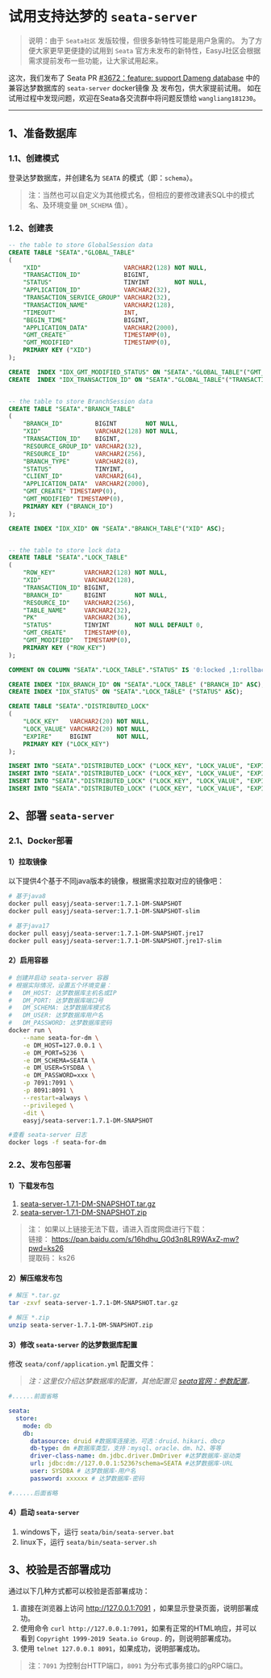 # 试用支持达梦的 `seata-server`

> 说明：由于 `Seata社区` 发版较慢，但很多新特性可能是用户急需的。
> 为了方便大家更早更便捷的试用到 `Seata` 官方未发布的新特性，EasyJ社区会根据需求提前发布一些功能，让大家试用起来。

这次，我们发布了 Seata PR 
[#3672：feature: support Dameng database](https://github.com/seata/seata/pull/3672)
中的 兼容达梦数据库的 `seata-server` docker镜像 及 发布包，供大家提前试用。
如在试用过程中发现问题，欢迎在Seata各交流群中将问题反馈给 `wangliang181230`。

---------------------------------------------------------------------------------------------------------------------------

## 1、准备数据库

### 1.1、创建模式

登录达梦数据库，并创建名为 `SEATA` 的模式（即：`schema`）。

> 注：当然也可以自定义为其他模式名，但相应的要修改建表SQL中的模式名、及环境变量 `DM_SCHEMA` 值）。

### 1.2、创建表

```sql
-- the table to store GlobalSession data
CREATE TABLE "SEATA"."GLOBAL_TABLE"
(
    "XID"                       VARCHAR2(128) NOT NULL,
    "TRANSACTION_ID"            BIGINT,
    "STATUS"                    TINYINT       NOT NULL,
    "APPLICATION_ID"            VARCHAR2(32),
    "TRANSACTION_SERVICE_GROUP" VARCHAR2(32),
    "TRANSACTION_NAME"          VARCHAR2(128),
    "TIMEOUT"                   INT,
    "BEGIN_TIME"                BIGINT,
    "APPLICATION_DATA"          VARCHAR2(2000),
    "GMT_CREATE"                TIMESTAMP(0),
    "GMT_MODIFIED"              TIMESTAMP(0),
    PRIMARY KEY ("XID")
);

CREATE  INDEX "IDX_GMT_MODIFIED_STATUS" ON "SEATA"."GLOBAL_TABLE"("GMT_MODIFIED" ASC,"STATUS" ASC);
CREATE  INDEX "IDX_TRANSACTION_ID" ON "SEATA"."GLOBAL_TABLE"("TRANSACTION_ID" ASC);


-- the table to store BranchSession data
CREATE TABLE "SEATA"."BRANCH_TABLE"
(
    "BRANCH_ID"         BIGINT        NOT NULL,
    "XID"               VARCHAR2(128) NOT NULL,
    "TRANSACTION_ID"    BIGINT,
    "RESOURCE_GROUP_ID" VARCHAR2(32),
    "RESOURCE_ID"       VARCHAR2(256),
    "BRANCH_TYPE"       VARCHAR2(8),
    "STATUS"            TINYINT,
    "CLIENT_ID"         VARCHAR2(64),
    "APPLICATION_DATA"  VARCHAR2(2000),
    "GMT_CREATE" TIMESTAMP(0),
    "GMT_MODIFIED" TIMESTAMP(0),
    PRIMARY KEY ("BRANCH_ID")
);

CREATE INDEX "IDX_XID" ON "SEATA"."BRANCH_TABLE"("XID" ASC);


-- the table to store lock data
CREATE TABLE "SEATA"."LOCK_TABLE"
(
    "ROW_KEY"        VARCHAR2(128) NOT NULL,
    "XID"            VARCHAR2(128),
    "TRANSACTION_ID" BIGINT,
    "BRANCH_ID"      BIGINT        NOT NULL,
    "RESOURCE_ID"    VARCHAR2(256),
    "TABLE_NAME"     VARCHAR2(32),
    "PK"             VARCHAR2(36),
    "STATUS"         TINYINT       NOT NULL DEFAULT 0,
    "GMT_CREATE"     TIMESTAMP(0),
    "GMT_MODIFIED"   TIMESTAMP(0),
    PRIMARY KEY ("ROW_KEY")
);

COMMENT ON COLUMN "SEATA"."LOCK_TABLE"."STATUS" IS '0:locked ,1:rollbacking';

CREATE INDEX "IDX_BRANCH_ID" ON "SEATA"."LOCK_TABLE" ("BRANCH_ID" ASC);
CREATE INDEX "IDX_STATUS" ON "SEATA"."LOCK_TABLE" ("STATUS" ASC);

CREATE TABLE "SEATA"."DISTRIBUTED_LOCK"
(
    "LOCK_KEY"   VARCHAR2(20) NOT NULL,
    "LOCK_VALUE" VARCHAR2(20) NOT NULL,
    "EXPIRE"     BIGINT       NOT NULL,
    PRIMARY KEY ("LOCK_KEY")
);

INSERT INTO "SEATA"."DISTRIBUTED_LOCK" ("LOCK_KEY", "LOCK_VALUE", "EXPIRE") VALUES ('AsyncCommitting', ' ', 0);
INSERT INTO "SEATA"."DISTRIBUTED_LOCK" ("LOCK_KEY", "LOCK_VALUE", "EXPIRE") VALUES ('RetryCommitting', ' ', 0);
INSERT INTO "SEATA"."DISTRIBUTED_LOCK" ("LOCK_KEY", "LOCK_VALUE", "EXPIRE") VALUES ('RetryRollbacking', ' ', 0);
INSERT INTO "SEATA"."DISTRIBUTED_LOCK" ("LOCK_KEY", "LOCK_VALUE", "EXPIRE") VALUES ('TxTimeoutCheck', ' ', 0);
```


## 2、部署 `seata-server`

<!-- tabs:start -->

<!-- tab:**Docker部署** -->

### 2.1、Docker部署

#### 1）拉取镜像

以下提供4个基于不同java版本的镜像，根据需求拉取对应的镜像吧：

```bash
# 基于java8
docker pull easyj/seata-server:1.7.1-DM-SNAPSHOT
docker pull easyj/seata-server:1.7.1-DM-SNAPSHOT-slim

# 基于java17
docker pull easyj/seata-server:1.7.1-DM-SNAPSHOT.jre17
docker pull easyj/seata-server:1.7.1-DM-SNAPSHOT.jre17-slim
```

<!-- 查看EasyJ发布的所有seata-server镜像：https://hub.docker.com/r/easyj/seata-server/tags -->

#### 2）启用容器

```bash
# 创建并启动 seata-server 容器
# 根据实际情况，设置五个环境变量：
#   DM_HOST: 达梦数据库主机名或IP
#   DM_PORT: 达梦数据库端口号
#   DM_SCHEMA: 达梦数据库模式名
#   DM_USER: 达梦数据库用户名
#   DM_PASSWORD: 达梦数据库密码
docker run \
    --name seata-for-dm \
    -e DM_HOST=127.0.0.1 \
    -e DM_PORT=5236 \
    -e DM_SCHEMA=SEATA \
    -e DM_USER=SYSDBA \
    -e DM_PASSWORD=xxx \
    -p 7091:7091 \
    -p 8091:8091 \
    --restart=always \
    --privileged \
    -dit \
    easyj/seata-server:1.7.1-DM-SNAPSHOT

#查看 seata-server 日志
docker logs -f seata-for-dm
```


<!-- tab:**发布包部署** -->

### 2.2、发布包部署

#### 1）下载发布包

1. <a href="https://gitee.com/wangliang181230/seata/releases/download/1.7.1-DM-SNAPSHOT/seata-server-1.7.1-DM-SNAPSHOT.tar.gz">seata-server-1.7.1-DM-SNAPSHOT.tar.gz</a>
2. <a href="https://gitee.com/wangliang181230/seata/releases/download/1.7.1-DM-SNAPSHOT/seata-server-1.7.1-DM-SNAPSHOT.zip">seata-server-1.7.1-DM-SNAPSHOT.zip</a>

> 注：
> 如果以上链接无法下载，请进入百度网盘进行下载：<br/>
> 链接： https://pan.baidu.com/s/16hdhu_G0d3n8LR9WAxZ-mw?pwd=ks26 <br/>
> 提取码： ks26

#### 2）解压缩发布包

```bash
# 解压 *.tar.gz
tar -zxvf seata-server-1.7.1-DM-SNAPSHOT.tar.gz

# 解压 *.zip
unzip seata-server-1.7.1-DM-SNAPSHOT.zip
```

#### 3）修改 `seata-server` 的达梦数据库配置

修改 `seata/conf/application.yml` 配置文件：

> _注：这里仅介绍达梦数据库的配置，其他配置见 [seata官网：参数配置](https://seata.io/zh-cn/docs/user/configurations.html)。_

```yml
#......前面省略

seata:
  store:
    mode: db
    db:
      datasource: druid #数据库连接池，可选：druid、hikari、dbcp
      db-type: dm #数据库类型，支持：mysql、oracle、dm、h2、等等
      driver-class-name: dm.jdbc.driver.DmDriver #达梦数据库-驱动类
      url: jdbc:dm://127.0.0.1:5236?schema=SEATA #达梦数据库-URL
      user: SYSDBA # 达梦数据库-用户名
      password: xxxxxx # 达梦数据库-密码

#......后面省略
```

#### 4）启动 `seata-server`

1. windows下，运行 `seata/bin/seata-server.bat` 
2. linux下，运行 `seata/bin/seata-server.sh`

<!-- tabs:end -->


## 3、校验是否部署成功

通过以下几种方式都可以校验是否部署成功：
1. 直接在浏览器上访问 http://127.0.0.1:7091 ，如果显示登录页面，说明部署成功。
2. 使用命令 `curl http://127.0.0.1:7091`，如果有正常的HTML响应，并可以看到 `Copyright 1999-2019 Seata.io Group.` 的，则说明部署成功。
3. 使用 `telnet 127.0.0.1 8091`，如果成功，说明部署成功。

> 注：`7091` 为控制台HTTP端口，`8091` 为分布式事务接口的gRPC端口。